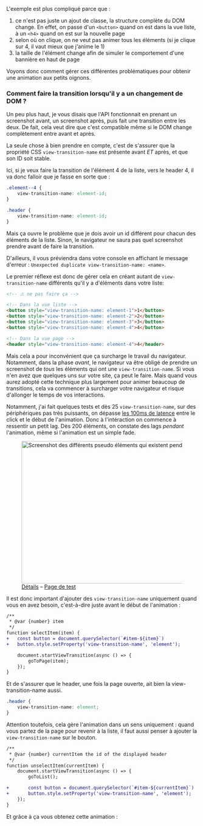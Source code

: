 L'exemple est plus compliqué parce que :

1. ce n'est pas juste un ajout de classe, la structure complète du DOM change. En effet, on passe d'un `<button>` quand on est dans la vue liste, à un `<h4>` quand on est sur la nouvelle page
2. selon où on clique, on ne veut pas animer tous les éléments (si je clique sur 4, il vaut mieux que j'anime le 1)
3. la taille de l'élément change afin de simuler le comportement d'une bannière en haut de page

Voyons donc comment gérer ces différentes problématiques pour obtenir une animation aux petits oignons.

### Comment faire la transition lorsqu'il y a un changement de DOM ?

Un peu plus haut, je vous disais que l'API fonctionnait en prenant un screenshot avant, un screenshot après, puis fait une transition entre les deux. De fait, cela veut dire que c'est compatible même si le DOM change complètement entre avant et après.

La seule chose à bien prendre en compte, c'est de s'assurer que la propriété CSS `view-transition-name` est présente avant _ET_ après, et que son ID soit stable.

Ici, si je veux faire la transition de l'élément 4 de la liste, vers le header 4, il va donc falloir que je fasse en sorte que :

```css
.element--4 {
	view-transition-name: element-id;
}

.header {
	view-transition-name: element-id;
}
```

Mais ça ouvre le problème que je dois avoir un id différent pour chacun des éléments de la liste. Sinon, le navigateur ne saura pas quel screenshot prendre avant de faire la transition.

D'ailleurs, il vous préviendra dans votre console en affichant le message d'erreur : `Unexpected duplicate view-transition-name: <name>`.

Le premier réflexe est donc de gérer cela en créant autant de `view-transition-name` différents qu'il y a d'éléments dans votre liste:

```html
<!-- ⚠️ ne pas faire ça -->

<!-- Dans la vue liste -->
<button style="view-transition-name: element-1">1</button>
<button style="view-transition-name: element-2">2</button>
<button style="view-transition-name: element-3">3</button>
<button style="view-transition-name: element-4">4</button>

<!-- Dans la vue page -->
<header style="view-transition-name: element-4">4</header>
```

Mais cela a pour inconvénient que ça surcharge le travail du navigateur. Notamment, dans la phase _avant_, le navigateur va être obligé de prendre un screenshot de _tous_ les éléments qui ont une `view-transition-name`. Si vous n'en avez que quelques uns sur votre site, ça peut le faire. Mais quand vous aurez adopté cette technique plus largement pour animer beaucoup de transitions, cela va commencer à surcharger votre navigateur et risque d'allonger le temps de vos interactions.

Notamment, j'ai fait quelques tests et dès 25 `view-transition-name`, sur des périphériques pas très puissants, on dépasse <a href="https://www.nngroup.com/articles/response-times-3-important-limits/">les 100ms de latence</a> entre le click et le début de l'animation. Donc à l'intéraction on commence à ressentir un petit lag. Dès 200 éléments, on constate des lags _pendant_ l'animation, même si l'animation est un simple fade.

<figure tabindex="-1" id="performance">
<img src="/images/posts/view-transitions/view-transition-performance.png" alt="Screenshot des différents pseudo éléments qui existent pendant la transition" width="603" height="374" loading="lazy">
<figcaption><a href="https://docs.google.com/spreadsheets/d/1v1RJdqrwW5Sn_hc41ErifvLJMWXT5xqquAz5yax0kIw/edit?usp=sharing">Détails</a> &ndash; <a href="/tutoriels/view-transitions/performance-test/">Page de test</a></figcaption>
</figure>

Il est donc important d'ajouter des `view-transition-name` uniquement quand vous en avez besoin, c'est-à-dire juste avant le début de l'animation :

```diff
/**
 * @var {number} item
 */
function selectItem(item) {
+	const button = document.querySelector(`#item-${item}`)
+	button.style.setProperty('view-transition-name', 'element');

	document.startViewTransition(async () => {
		goToPage(item);
	});
}
```

Et de s'assurer que le header, une fois la page ouverte, ait bien la view-transition-name aussi.

```css
.header {
	view-transition-name: element;
}
```

Attention toutefois, cela gère l'animation dans un sens uniquement : quand vous partez de la page pour revenir à la liste, il faut aussi penser à ajouter la `view-transition-name` sur le bouton.

```diff
/**
 * @var {number} currentItem the id of the displayed header
 */
function unselectItem(currentItem) {
	document.startViewTransition(async () => {
		goToList();

+		const button = document.querySelector(`#item-${currentItem}`)
+		button.style.setProperty('view-transition-name', 'element');
	});
}
```

Et grâce à ça vous obtenez cette animation :
